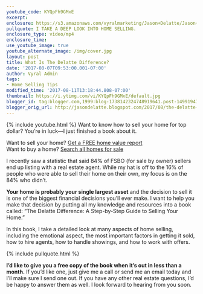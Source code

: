 ```yaml
---
youtube_code: KYQpFh9GMxE
excerpt:
enclosure: https://s3.amazonaws.com/vyralmarketing/Jason+Delatte/Jason+Delatte++Louisiana+Real+Estate+The+Delatte+Difference.mp4
pullquote: I TAKE A DEEP LOOK INTO HOME SELLING.
enclosure_type: video/mp4
enclosure_time:
use_youtube_image: true
youtube_alternate_image: /img/cover.jpg
layout: post
title: What Is The Delatte Difference?
date: '2017-08-07T09:53:00.001-07:00'
author: Vyral Admin
tags:
- Home Selling Tips
modified_time: '2017-08-11T13:18:44.808-07:00'
thumbnail: https://i.ytimg.com/vi/KYQpFh9GMxE/default.jpg
blogger_id: tag:blogger.com,1999:blog-1738142324748919641.post-1499194763964260725
blogger_orig_url: http://jasondelatte.blogspot.com/2017/08/the-delatte-difference.html
---
```

{% include youtube.html %}
Want to know how to sell your home for top dollar? You’re in luck—I just finished
a book about it.

<div class="post-cta">
Want to sell your home? <a href="https://www.thedelattegroup.com/your-home-valuation/" target="_blank">Get a FREE home value report</a><br>
Want to buy a home? <a href="https://www.thedelattegroup.com/listings-search/#/398466887" target="_blank">Search all homes for sale</a>
</div>

I recently saw a statistic that said 84% of FSBO (for sale by owner) sellers end up listing with a real estate agent. While my hat is off to the 16% of people who were able to sell their home on their own, my focus is on the 84% who didn’t.

**Your home is probably your single largest asset** and the decision to sell it is one of the biggest financial decisions you’ll ever make. I want to help you make that decision by putting all my knowledge and resources into a book called: “The Delatte Difference: A Step-by-Step Guide to Selling Your Home.”

In this book, I take a detailed look at many aspects of home selling, including the emotional aspect, the most important factors in getting it sold, how to hire agents, how to handle showings, and how to work with offers.

{% include pullquote.html %}

**I’d like to give you a free copy of the book when it’s out in less than a month.** If you’d like one, just give me a call or send me an email today and I’ll make sure I send one out. If you have any other real estate questions, I’d be happy to answer them as well. I look forward to hearing from you soon.
